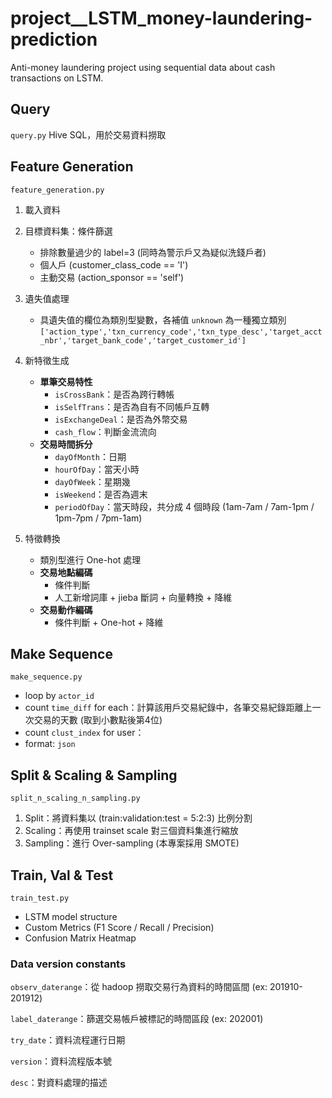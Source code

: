 # project__LSTM_money-laundering-prediction
Anti-money laundering project using sequential data about cash transactions on LSTM.

## Query
`query.py`
Hive SQL，用於交易資料撈取


## Feature Generation
`feature_generation.py`
1. 載入資料
2. 目標資料集：條件篩選
    - 排除數量過少的 label=3 (同時為警示戶又為疑似洗錢戶者)
    - 個人戶 (customer_class_code == 'I')
    - 主動交易 (action_sponsor == 'self')
3. 遺失值處理
    - 具遺失值的欄位為類別型變數，各補值 `unknown` 為一種獨立類別 
```['action_type','txn_currency_code','txn_type_desc','target_acct_nbr','target_bank_code','target_customer_id']```

4. 新特徵生成
    - **單筆交易特性**
        - `isCrossBank`：是否為跨行轉帳
        - `isSelfTrans`：是否為自有不同帳戶互轉
        - `isExchangeDeal`：是否為外幣交易
        - `cash_flow`：判斷金流流向
    - **交易時間拆分**
        - `dayOfMonth`：日期
        - `hourOfDay`：當天小時
        - `dayOfWeek`：星期幾
        - `isWeekend`：是否為週末
        - `periodOfDay`：當天時段，共分成 4 個時段 (1am-7am / 7am-1pm / 1pm-7pm / 7pm-1am)
5. 特徵轉換
    - 類別型進行 One-hot 處理
    - **交易地點編碼**
        - 條件判斷
        - 人工新增詞庫 + jieba 斷詞 + 向量轉換 + 降維
    - **交易動作編碼**
        - 條件判斷 + One-hot + 降維


## Make Sequence
`make_sequence.py`
- loop by `actor_id`
- count `time_diff` for each：計算該用戶交易紀錄中，各筆交易紀錄距離上一次交易的天數 (取到小數點後第4位)
- count `clust_index` for user：
- format: `json`


## Split & Scaling & Sampling
`split_n_scaling_n_sampling.py`
1. Split：將資料集以 (train:validation:test = 5:2:3) 比例分割
2. Scaling：再使用 trainset scale 對三個資料集進行縮放
3. Sampling：進行 Over-sampling (本專案採用 SMOTE)


## Train, Val & Test
`train_test.py`
- LSTM model structure
- Custom Metrics (F1 Score / Recall / Precision)
- Confusion Matrix Heatmap


### Data version constants
`observ_daterange`：從 hadoop 撈取交易行為資料的時間區間 (ex: 201910-201912)

`label_daterange`：篩選交易帳戶被標記的時間區段 (ex: 202001)

`try_date`：資料流程運行日期

`version`：資料流程版本號

`desc`：對資料處理的描述




